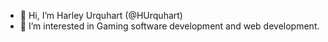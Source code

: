 - 👋 Hi, I’m Harley Urquhart (@HUrquhart) 
- 👀 I’m interested in Gaming software development and web development. 
<!-- - 🌱 I’m currently learning what i feel like and touching up on other skills. I hope to also learn more about node very soon and then deploy a few working web apps.
- 💞️ I’m looking to collaborate on ... I'll let you know in the future
- 📫 How to reach me ... Keep an eye on this space, I'll let you know in the future -->

<!---
HUrquhart/HUrquhart is a ✨ special ✨ repository because its `README.md` (this file) appears on your GitHub profile.
You can click the Preview link to take a look at your changes.
--->
